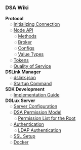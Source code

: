 ### DSA Wiki

**Protocol**<br/>
&emsp;◌ [Initializing Connection](Protocol-Communication)<br/>
&emsp;◌ [Node API](Node-API)<br/>
&emsp;&emsp;◌ [Methods](Methods)<br/>
&emsp;&emsp;◌ [Broker](Broker)<br/>
&emsp;&emsp;◌ [Configs](Configs)<br/>
&emsp;&emsp;◌ [Value Types](Value-Types)<br/>
&emsp;◌ [Tokens](Tokens)<br/>
&emsp;◌ [Quality of Service](Quality-of-Service)<br/>
**DSLink Manager**<br/>
&emsp;◌ [dslink.json](dslink.json)<br/>
&emsp;◌ [Startup Command](Startup-Command)<br/>
**SDK Development**<br/>
&emsp;◌ [Implementation Guide](SDK-Implementation-Guide)<br/>
**DGLux Server**<br/>
&emsp;◌ [Server Configuration](DGLux-Server-Options)<br/>
&emsp;◌ [DSA Permission Model](DSA-Permission-Model)<br/>
&emsp;&emsp;◌ [Permission List for the Root](Permission-List-for-the-Root)<br/>
&emsp;◌ [Authentication](Authentication)<br/>
&emsp;&emsp;◌ [LDAP Authentication](DGLux-Server---LDAP-Authentication)<br/>
&emsp;◌ [SSL Setup](DGLux-Server---SSL)<br/>
&emsp;◌ [Docker](Docker)
